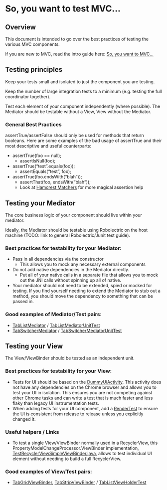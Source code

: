 # So, you want to test MVC...

## Overview
This document is intended to go over the best practices of testing the various MVC components.

If you are new to MVC, read the intro guide here: [So, you want to MVC...](mvc_architecture_tutorial.md)


## Testing principles
Keep your tests small and isolated to just the component you are testing.

Keep the number of large integration tests to a minimum (e.g. testing the full coordinator together).

Test each element of your component independently (where possible).  The Mediator should be testable without a View, View without the Mediator.

### General Best Practices

assertTrue/assertFalse should only be used for methods that return booleans.  Here are some examples of the bad usage of assertTrue and their most descriptive and useful counterparts:
  * assertTrue(foo == null);
    * assertIsNull(foo);
  * assertTrue(“test”.equals(foo));
    * assertEquals(“test”, foo);
  * assertTrue(foo.endsWith(“blah”));
    * assertThat(foo, endsWith(“blah”));
    * Look at [Hamcrest Matchers](http://hamcrest.org/JavaHamcrest/javadoc/1.3/org/hamcrest/Matchers.html) for more magical assertion help


## Testing your Mediator
The core business logic of your component should live within your mediator.

Ideally, the Mediator should be testable using Robolectric on the host machine (TODO: link to general Robolectric/Junit test guide).

### Best practices for testability for your Mediator:

 * Pass in all dependencies via the constructor
    * This allows you to mock any necessary external components
 * Do not add native dependencies in the Mediator directly.
    * Put all of your native calls in a separate file that allows you to mock out the JNI calls without spinning up all of native.
 * Your mediator should not need to be extended, spied or mocked for testing.  If you find yourself needing to extend the Mediator to stub out a method, you should move the dependency to something that can be passed in.

### Good examples of Mediator/Test pairs:

 * [TabListMediator](/chrome/android/features/tab_ui/java/src/org/chromium/chrome/browser/tasks/tab_management/TabListMediator.java) / [TabListMediatorUnitTest](/chrome/android/features/tab_ui/junit/src/org/chromium/chrome/browser/tasks/tab_management/TabListMediatorUnitTest.java)
 * [TabSwitcherMediator](/chrome/android/features/tab_ui/java/src/org/chromium/chrome/browser/tasks/tab_management/TabSwitcherMediator.java) / [TabSwitcherMediatorUnitTest](/chrome/android/features/tab_ui/junit/src/org/chromium/chrome/browser/tasks/tab_management/TabSwitcherMediatorUnitTest.java)


## Testing your View

The View/ViewBinder should be tested as an independent unit.

### Best practices for testability for your View:

 * Tests for UI should be based on the [DummyUiActivity](/ui/android/javatests/src/org/chromium/ui/test/util/DummyUiActivity.java).  This activity does not have any dependencies on the Chrome browser and allows you to test your UI in isolation.  This ensures you are not competing against other Chrome tasks and can write a test that is much faster and less flaky than legacy UI instrumentation tests.
 * When adding tests for your UI component, add a [RenderTest](/ui/android/javatests/src/org/chromium/ui/test/util/RENDER_TESTS.md) to ensure the UI is consistent from release to release unless you explicitly changed it.

### Useful helpers / Links

 * To test a single View/ViewBinder normally used in a RecyclerView, this PropertyModelChangeProcessor.ViewBinder implementation, [TestRecyclerViewSimpleViewBinder.java](/chrome/android/features/tab_ui/javatests/src/org/chromium/chrome/browser/tasks/tab_management/TestRecyclerViewSimpleViewBinder.java), allows to test individual UI element without needing to build a full RecyclerView.

### Good examples of View/Test pairs:
 * [TabGridViewBinder](/chrome/android/features/tab_ui/java/src/org/chromium/chrome/browser/tasks/tab_management/TabGridViewBinder.java), [TabStripViewBinder](/chrome/android/features/tab_ui/java/src/org/chromium/chrome/browser/tasks/tab_management/TabStripViewBinder.java) / [TabListViewHolderTest](/chrome/android/features/tab_ui/javatests/src/org/chromium/chrome/browser/tasks/tab_management/TabListViewHolderTest.java)

